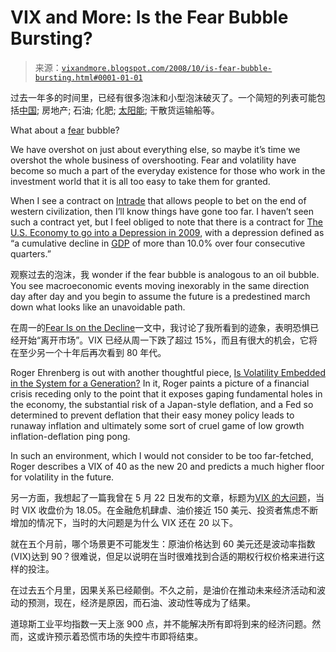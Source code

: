 <!--yml

category: 未分类

date: 2024-05-18 18:18:13

-->

# VIX and More: Is the Fear Bubble Bursting?

> 来源：[`vixandmore.blogspot.com/2008/10/is-fear-bubble-bursting.html#0001-01-01`](http://vixandmore.blogspot.com/2008/10/is-fear-bubble-bursting.html#0001-01-01)

过去一年多的时间里，已经有很多泡沫和小型泡沫破灭了。一个简短的列表可能包括[中国](http://vixandmore.blogspot.com/search/label/China); 房地产; 石油; 化肥; [太阳能](http://vixandmore.blogspot.com/search/label/solar%20stocks); 干散货运输船等。

What about a [fear](http://vixandmore.blogspot.com/search/label/fear) bubble?

We have overshot on just about everything else, so maybe it’s time we overshot the whole business of overshooting. Fear and volatility have become so much a part of the everyday existence for those who work in the investment world that it is all too easy to take them for granted.

When I see a contract on [Intrade](http://vixandmore.blogspot.com/search/label/Intrade) that allows people to bet on the end of western civilization, then I’ll know things have gone too far. I haven’t seen such a contract yet, but I feel obliged to note that there is a contract for [The U.S. Economy to go into a Depression in 2009](http://www.intrade.com/jsp/intrade/common/c_cd.jsp?conDetailID=647817&z=1225236922807), with a depression defined as “a cumulative decline in [GDP](http://vixandmore.blogspot.com/search/label/GDP) of more than 10.0% over four consecutive quarters.”

观察过去的泡沫，我 wonder if the fear bubble is analogous to an oil bubble. You see macroeconomic events moving inexorably in the same direction day after day and you begin to assume the future is a predestined march down what looks like an unavoidable path.

在周一的[Fear Is on the Decline](http://vixandmore.blogspot.com/2008/10/fear-is-on-decline.html)一文中，我讨论了我所看到的迹象，表明恐惧已经开始“离开市场”。VIX 已经从周一下跌了超过 15%，而且有很大的机会，它将在至少另一个十年后再次看到 80 年代。

Roger Ehrenberg is out with another thoughtful piece, [Is Volatility Embedded in the System for a Generation?](http://www.informationarbitrage.com/2008/10/is-volatility-embedded-in-the-system-for-a-generation.html) In it, Roger paints a picture of a financial crisis receding only to the point that it exposes gaping fundamental holes in the economy, the substantial risk of a Japan-style deflation, and a Fed so determined to prevent deflation that their easy money policy leads to runaway inflation and ultimately some sort of cruel game of low growth inflation-deflation ping pong.

In such an environment, which I would not consider to be too far-fetched, Roger describes a VIX of 40 as the new 20 and predicts a much higher floor for volatility in the future.

另一方面，我想起了一篇我曾在 5 月 22 日发布的文章，标题为[VIX 的大问题](http://vixandmore.blogspot.com/2008/05/big-question-for-vix.html)，当时 VIX 收盘价为 18.05。在金融危机肆虐、油价接近 150 美元、投资者焦虑不断增加的情况下，当时的大问题是为什么 VIX 还在 20 以下。

就在五个月前，哪个场景更不可能发生：原油价格达到 60 美元还是波动率指数(VIX)达到 90？很难说，但足以说明在当时很难找到合适的期权行权价格来进行这样的投注。

在过去五个月里，因果关系已经颠倒。不久之前，是油价在推动未来经济活动和波动的预测，现在，经济是原因，而石油、波动性等成为了结果。

道琼斯工业平均指数一天上涨 900 点，并不能解决所有即将到来的经济问题。然而，这或许预示着恐慌市场的失控牛市即将结束。
